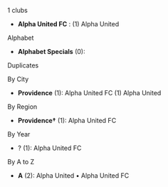 1 clubs

- **Alpha United FC** : (1) Alpha United




Alphabet

- **Alphabet Specials** (0): 




Duplicates





By City

- **Providence** (1): Alpha United FC  (1) Alpha United




By Region

- **Providence†** (1):   Alpha United FC




By Year

- ? (1):   Alpha United FC






By A to Z

- **A** (2): Alpha United • Alpha United FC




